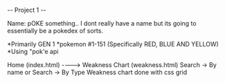 -- Project 1 --

Name: pOKE something.. I dont really have a name but its going to essentially be a pokedex of sorts.

*Primarily GEN 1
*pokemon  #1-151 (Specifically RED, BLUE AND YELLOW)
*Using "pok'e api

Home (index.html)                ---->      Weakness Chart    (weakness.html)
Search -> By name
or 
Search -> By Type
 Weakness chart done with css grid                         


<blockquote class="imgur-embed-pub" lang="en" data-id="a/eKI8V39"><a href="//imgur.com/eKI8V39"></a></blockquote><script async src="//s.imgur.com/min/embed.js" charset="utf-8"></script>